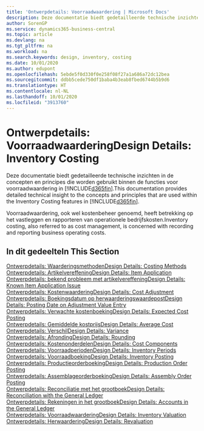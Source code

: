 ```yaml
---
title: 'Ontwerpdetails: Voorraadwaardering | Microsoft Docs'
description: Deze documentatie biedt gedetailleerde technische inzichten in de concepten en principes die worden gebruikt binnen de functies voor voorraadwaardering in Business Central.
author: SorenGP
ms.service: dynamics365-business-central
ms.topic: article
ms.devlang: na
ms.tgt_pltfrm: na
ms.workload: na
ms.search.keywords: design, inventory, costing
ms.date: 10/01/2020
ms.author: edupont
ms.openlocfilehash: 5ebde5f0d330f0e258f08f27a1a686a72dc12bea
ms.sourcegitcommit: ddbb5cede750df1baba4b3eab8fbed6744b5b9d6
ms.translationtype: HT
ms.contentlocale: nl-NL
ms.lasthandoff: 10/01/2020
ms.locfileid: "3913760"
---
```

# <a name="design-details-inventory-costing"></a><span data-ttu-id="ad0eb-103">Ontwerpdetails: Voorraadwaardering</span><span class="sxs-lookup"><span data-stu-id="ad0eb-103">Design Details: Inventory Costing</span></span>
<span data-ttu-id="ad0eb-104">Deze documentatie biedt gedetailleerde technische inzichten in de concepten en principes die worden gebruikt binnen de functies voor voorraadwaardering in [!INCLUDE[d365fin](includes/d365fin_md.md)].</span><span class="sxs-lookup"><span data-stu-id="ad0eb-104">This documentation provides detailed technical insight to the concepts and principles that are used within the Inventory Costing features in [!INCLUDE[d365fin](includes/d365fin_md.md)].</span></span>  

<span data-ttu-id="ad0eb-105">Voorraadwaardering, ook wel kostenbeheer genoemd, heeft betrekking op het vastleggen en rapporteren van operationele bedrijfskosten.</span><span class="sxs-lookup"><span data-stu-id="ad0eb-105">Inventory costing, also referred to as cost management, is concerned with recording and reporting business operating costs.</span></span>  

## <a name="in-this-section"></a><span data-ttu-id="ad0eb-106">In dit gedeelte</span><span class="sxs-lookup"><span data-stu-id="ad0eb-106">In This Section</span></span>  
[<span data-ttu-id="ad0eb-107">Ontwerpdetails: Waarderingsmethoden</span><span class="sxs-lookup"><span data-stu-id="ad0eb-107">Design Details: Costing Methods</span></span>](design-details-costing-methods.md)  
[<span data-ttu-id="ad0eb-108">Ontwerpdetails: Artikelvereffening</span><span class="sxs-lookup"><span data-stu-id="ad0eb-108">Design Details: Item Application</span></span>](design-details-item-application.md)  
[<span data-ttu-id="ad0eb-109">Ontwerpdetails: bekend probleem met artikelvereffening</span><span class="sxs-lookup"><span data-stu-id="ad0eb-109">Design Details: Known Item Application Issue</span></span>](design-details-inventory-zero-level-open-item-ledger-entries.md)  
[<span data-ttu-id="ad0eb-110">Ontwerpdetails: Kostenwaardering</span><span class="sxs-lookup"><span data-stu-id="ad0eb-110">Design Details: Cost Adjustment</span></span>](design-details-cost-adjustment.md)  
[<span data-ttu-id="ad0eb-111">Ontwerpdetails: Boekingsdatum op herwaarderingswaardepost</span><span class="sxs-lookup"><span data-stu-id="ad0eb-111">Design Details: Posting Date on Adjustment Value Entry</span></span>](design-details-inventory-adjustment-value-entry-posting-date.md)  
[<span data-ttu-id="ad0eb-112">Ontwerpdetails: Verwachte kostenboeking</span><span class="sxs-lookup"><span data-stu-id="ad0eb-112">Design Details: Expected Cost Posting</span></span>](design-details-expected-cost-posting.md)  
[<span data-ttu-id="ad0eb-113">Ontwerpdetails: Gemiddelde kostprijs</span><span class="sxs-lookup"><span data-stu-id="ad0eb-113">Design Details: Average Cost</span></span>](design-details-average-cost.md)  
[<span data-ttu-id="ad0eb-114">Ontwerpdetails: Verschil</span><span class="sxs-lookup"><span data-stu-id="ad0eb-114">Design Details: Variance</span></span>](design-details-variance.md)  
[<span data-ttu-id="ad0eb-115">Ontwerpdetails: Afronding</span><span class="sxs-lookup"><span data-stu-id="ad0eb-115">Design Details: Rounding</span></span>](design-details-rounding.md)  
[<span data-ttu-id="ad0eb-116">Ontwerpdetails: Kostenonderdelen</span><span class="sxs-lookup"><span data-stu-id="ad0eb-116">Design Details: Cost Components</span></span>](design-details-cost-components.md)  
[<span data-ttu-id="ad0eb-117">Ontwerpdetails: Voorraadperioden</span><span class="sxs-lookup"><span data-stu-id="ad0eb-117">Design Details: Inventory Periods</span></span>](design-details-inventory-periods.md)  
[<span data-ttu-id="ad0eb-118">Ontwerpdetails: Voorraadboeking</span><span class="sxs-lookup"><span data-stu-id="ad0eb-118">Design Details: Inventory Posting</span></span>](design-details-inventory-posting.md)  
[<span data-ttu-id="ad0eb-119">Ontwerpdetails: Productieorderboeking</span><span class="sxs-lookup"><span data-stu-id="ad0eb-119">Design Details: Production Order Posting</span></span>](design-details-production-order-posting.md)  
[<span data-ttu-id="ad0eb-120">Ontwerpdetails: Assemblageorderboeking</span><span class="sxs-lookup"><span data-stu-id="ad0eb-120">Design Details: Assembly Order Posting</span></span>](design-details-assembly-order-posting.md)  
[<span data-ttu-id="ad0eb-121">Ontwerpdetails: Reconciliatie met het grootboek</span><span class="sxs-lookup"><span data-stu-id="ad0eb-121">Design Details: Reconciliation with the General Ledger</span></span>](design-details-reconciliation-with-the-general-ledger.md)  
[<span data-ttu-id="ad0eb-122">Ontwerpdetails: Rekeningen in het grootboek</span><span class="sxs-lookup"><span data-stu-id="ad0eb-122">Design Details: Accounts in the General Ledger</span></span>](design-details-accounts-in-the-general-ledger.md)  
[<span data-ttu-id="ad0eb-123">Ontwerpdetails: Voorraadwaardering</span><span class="sxs-lookup"><span data-stu-id="ad0eb-123">Design Details: Inventory Valuation</span></span>](design-details-inventory-valuation.md)  
[<span data-ttu-id="ad0eb-124">Ontwerpdetails: Herwaardering</span><span class="sxs-lookup"><span data-stu-id="ad0eb-124">Design Details: Revaluation</span></span>](design-details-revaluation.md)
